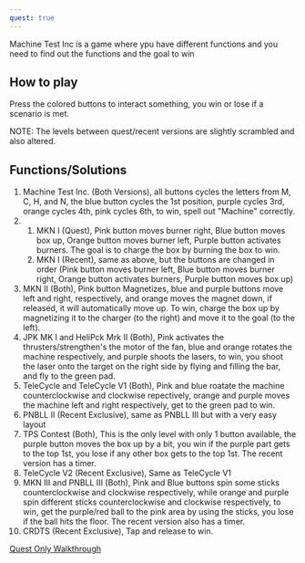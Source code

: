 ```yaml
---
quest: true
---
```

Machine Test Inc is a game where ypu have different functions and you need to find out the functions and the goal to win

## How to play
Press the colored buttons to interact something, you win or lose if a scenario is met. 

NOTE: The levels between quest/recent versions are slightly scrambled and also altered.

## Functions/Solutions
1. Machine Test Inc. (Both Versions), all buttons cycles the letters from M, C, H, and N, the blue button cycles the 1st position, purple cycles 3rd, orange cycles 4th, pink cycles 6th, to win, spell out "Machine" correctly.
2. 1. MKN I (Quest), Pink button moves burner right, Blue button moves box up, Orange button moves burner left, Purple button activates burners. The goal is to charge the box by burning the box to win.
   2. MKN I (Recent), same as above, but the buttons are changed in order (Pink button moves burner left, Blue button moves burner right, Orange button activates burners, Purple button moves box up)
3. MKN II (Both), Pink button Magnetizes, blue and purple buttons move left and right, respectively, and orange moves the magnet down, if released, it will automatically move up. To win, charge the box up by magnetizing it to the charger (to the right) and move it to the goal (to the left).
4. JPK MK I and HeliPck Mrk II (Both),  Pink activates the thrusters/strengthen's the motor of the fan, blue and orange rotates the machine respectively, and purple shoots the lasers, to win, you shoot the laser onto the target on the right side by flying and filling the bar, and fly to the green pad.
5. TeleCycle and TeleCycle V1 (Both), Pink and blue roatate the machine counterclockwise and clockwise repectively, orange and purple moves the machine left and right respectively, get to the green pad to win.
6. PNBLL II (Recent Exclusive), same as PNBLL III but with a very easy layout
7. TPS Contest (Both), This is the only level with only 1 button available, the purple button moves the box up by a bit, you win if the purple part gets to the top 1st, you lose if any other box gets to the top 1st. The recent version has a timer.
8. TeleCycle V2 (Recent Exclusive), Same as TeleCycle V1
9. MKN III and PNBLL III (Both), Pink and Blue buttons spin some sticks counterclockwise and clockwise respectively, while orange and purple spin different sticks counterclockwise and clockwise respectively, to win, get the purple/red ball to the pink area by using the sticks, you lose if the ball hits the floor. The recent version also has a timer.
10. CRDTS (Recent Exclusive), Tap and release to win.

[Quest Only Walkthrough](https://www.google.com/url?sa=t&rct=j&q=&esrc=s&source=video&cd=&cad=rja&uact=8&ved=2ahUKEwiL7-vcgIjzAhWYEogKHWC9BQQQtwJ6BAgMEAM&url=https%3A%2F%2Fwww.youtube.com%2Fwatch%3Fv%3DKe68IWPC3_E&usg=AOvVaw10q5uvnXEZX-2TH1874uZ3)